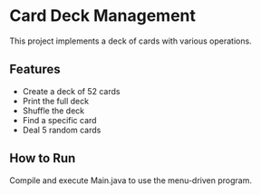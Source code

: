 # Card Deck Management
This project implements a deck of cards with various operations.
## Features
- Create a deck of 52 cards
- Print the full deck
- Shuffle the deck
- Find a specific card
- Deal 5 random cards
## How to Run
Compile and execute Main.java to use the menu-driven program.
